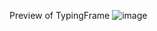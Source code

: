 Preview of TypingFrame
![image](https://user-images.githubusercontent.com/114299673/231546133-79e94501-95a4-4325-bba5-b2ac4f0b3bed.png)
